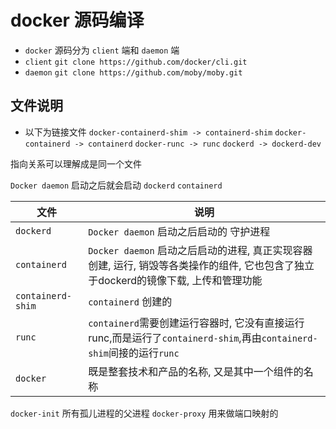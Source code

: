 # docker 源码编译

- `docker` 源码分为 `client` 端和 `daemon` 端
- `client` `git clone https://github.com/docker/cli.git`
- `daemon` `git clone https://github.com/moby/moby.git`

## 文件说明

- 以下为链接文件
`docker-containerd-shim -> containerd-shim`
`docker-containerd -> containerd`
`docker-runc -> runc`
`dockerd -> dockerd-dev`

指向关系可以理解成是同一个文件

`Docker daemon` 启动之后就会启动 `dockerd` `containerd`

| 文件              | 说明                                                                                                                                |
| ----------------- | ----------------------------------------------------------------------------------------------------------------------------------- |
| `dockerd`         | `Docker daemon` 启动之后启动的 守护进程                                                                                             |
| `containerd`      | `Docker daemon` 启动之后启动的进程, 真正实现容器创建, 运行, 销毁等各类操作的组件, 它也包含了独立于dockerd的镜像下载, 上传和管理功能 |
| `containerd-shim` | `containerd` 创建的                                                                                                                 |
| `runc`            | `containerd`需要创建运行容器时, 它没有直接运行runc,而是运行了`containerd-shim`,再由`containerd-shim`间接的运行`runc`                |
| `docker`          | 既是整套技术和产品的名称, 又是其中一个组件的名称                                                                                    |

`docker-init`        所有孤儿进程的父进程
`docker-proxy`          用来做端口映射的
